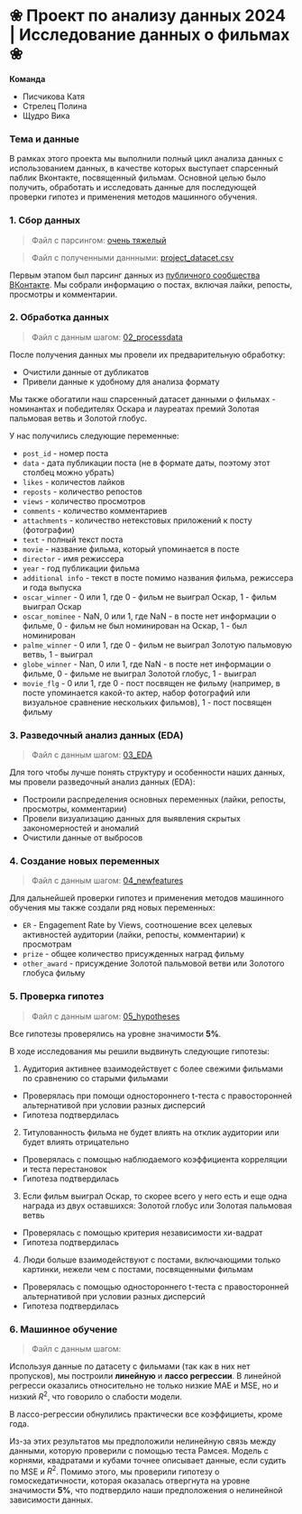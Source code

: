 # ❀ Проект по анализу данных 2024 | Исследование данных о фильмах ❀

**Команда**
* Писчикова Катя
* Стрелец Полина
* Щудро Вика

### Тема и данные

В рамках этого проекта мы выполнили полный цикл анализа данных с использованием данных, в качестве которых выступает спарсенный паблик Вконтакте, посвященный фильмам. Основной целью было получить, обработать и исследовать данные для последующей проверки гипотез и применения методов машинного обучения.

### 1. Сбор данных

> Файл с парсингом: [очень тяжелый](https://drive.google.com/drive/folders/1a4nQloaVLp49sl22Ud_X8bWr6e127oFs?usp=sharing)

> Файл с полученными даннными: [project_datacet.csv](https://github.com/KatyaPischikova/academic-butter-knife/blob/main/info/project_dataset.csv)

Первым этапом был парсинг данных из [публичного сообщества ВКонтакте](https://vk.com/obsessed_with_cinema). Мы собрали информацию о постах, включая лайки, репосты, просмотры и комментарии.

### 2. Обработка данных

> Файл с данным шагом: [02_processdata](https://github.com/KatyaPischikova/academic-butter-knife/blob/main/02_processdata.ipynb)

После получения данных мы провели их предварительную обработку:
  * Очистили данные от дубликатов
  * Привели данные к удобному для анализа формату

Мы также обогатили наш спарсенный датасет данными о фильмах - номинантах и победителях Оскара и лауреатах премий Золотая пальмовая ветвь и Золотой глобус.

У нас получились следующие переменные:
  * `post_id` - номер поста
  * `data` - дата публикации поста (не в формате даты, поэтому этот столбец можно убрать)
  * `likes` - количестов лайков
  * `reposts` - количество репостов
  * `views` - количество просмотров
  * `comments` - количество комментариев
  * `attachments` - количество нетекстовых приложений к посту (фотографии)
  * `text` - полный текст поста
  * `movie` - название фильма, который упоминается в посте
  * `director` - имя режиссера
  * `year` - год публикации фильма
  * `additional info` - текст в посте помимо названия фильма, режиссера и года выпуска
  * `oscar_winner` - 0 или 1, где 0 - фильм не выиграл Оскар, 1 - фильм выиграл Оскар
  * `oscar_nominee` - NaN, 0 или 1, где NaN - в посте нет информации о фильме, 0 - фильм не был номинирован на Оскар, 1 - был номинирован
  * `palme_winner` - 0 или 1, где 0 - фильм не выиграл Золотую пальмовую ветвь, 1 - выиграл
  * `globe_winner` - Nan, 0 или 1, где NaN - в посте нет информации о фильме, 0 - фильме не выиграл Золотой глобус, 1 - выиграл 
  * `movie_flg` - 0 или 1, где 0 - пост посвящен не фильму (например, в посте упоминается какой-то актер, набор фотографий или визуальное сравнение нескольких фильмов), 1 - пост посвящен фильму

### 3. Разведочный анализ данных (EDA)

> Файл с данным шагом:  [03_EDA](https://github.com/KatyaPischikova/academic-butter-knife/blob/main/03_EDA.ipynb)

Для того чтобы лучше понять структуру и особенности наших данных, мы провели разведочный анализ данных (EDA):
  * Построили распределения основных переменных (лайки, репосты, просмотры, комментарии)
  * Провели визуализацию данных для выявления скрытых закономерностей и аномалий
  * Очистили данные от выбросов

### 4. Создание новых переменных

> Файл с данным шагом:  [04_newfeatures](https://github.com/KatyaPischikova/academic-butter-knife/blob/main/04_newfeatures.ipynb)

Для дальнейшей проверки гипотез и применения методов машинного обучения мы также создали ряд новых переменных:
  * `ER` - Engagement Rate by Views, соотношение всех целевых активностей аудитории (лайки, репосты, комментарии) к просмотрам
  * `prize` - общее количество присужденных наград фильму
  * `other_award` - присуждение Золотой пальмовой ветви или Золотого глобуса фильму

### 5. Проверка гипотез

> Файл с данным шагом:  [05_hypotheses](https://github.com/KatyaPischikova/academic-butter-knife/blob/main/05_hypotheses.ipynb)

Все гипотезы проверялись на уровне значимости **5%**.

В ходе исследования мы решили выдвинуть следующие гипотезы:

1. Аудитория активнее взаимодействует с более свежими фильмами по сравнению со старыми фильмами
* Проверялась при помощи одностороннего t-теста с правосторонней альтернативой при условии разных дисперсий
* Гипотеза подтвердилась

2. Титулованность фильма не будет влиять на отклик аудитории или будет влиять отрицательно
* Проверялась с помощью наблюдаемого коэффициента корреляции и теста перестановок
* Гипотеза подтвердилась

3. Если фильм выиграл Оскар, то скорее всего у него есть и еще одна награда из двух оставшихся: Золотой глобус или Золотая пальмовая ветвь
* Проверялась с помощью критерия независимости хи-вадрат
* Гипотеза подтвердилась

4. Люди больше взаимодействуют с постами, включающими только картинки, нежели чем с постами, посвященными фильмам
* Проверялась с помощью одностороннего t-теста с правосторонней альтернативой при условии разных дисперсий
* Гипотеза подтвердилась

### 6. Машинное обучение

> Файл с данным шагом:

Используя данные по датасету с фильмами (так как в них нет пропусков), мы построили **линейную** и **лассо регрессии**. В линейной регресси оказались относительно не только низкие MAE и MSE, но и низкий $R^2$, что говорило о слабости модели.

В лассо-регрессии обнулились практически все коэффициеты, кроме года.

Из-за этих результатов мы предположили нелинейную связь между данными, которую проверили с помощью теста Рамсея. Модель с корнями, квадратами и кубами точнее описывает данные, если судить по MSE и $R^2$. Помимо этого, мы проверили гипотезу о гомоскедатичности, которая оказалась отвергнута на уровне значимости **5%**, что подтвердило наши предположения о нелинейной зависимости данных.

